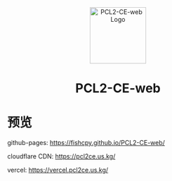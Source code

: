<div align="center">

<img src="https://img.picui.cn/free/2025/03/09/67cc7237e54bb.png" width="128" height="128" alt="PCL2-CE-web Logo">

# PCL2-CE-web

</div>

# 预览
github-pages: https://fishcpy.github.io/PCL2-CE-web/

cloudflare CDN: https://pcl2ce.us.kg/

vercel: https://vercel.pcl2ce.us.kg/